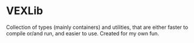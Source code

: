 # VEXLib
Collection of types (mainly containers) and utilities, that are either faster to compile or/and run, and easier to use. Created for my own fun.
